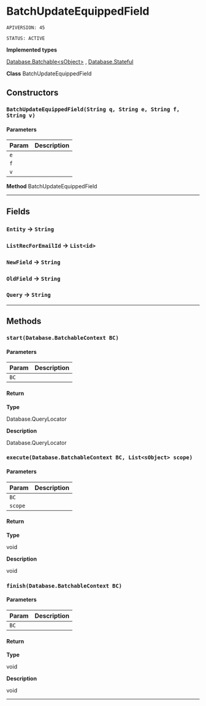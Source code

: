 # BatchUpdateEquippedField

`APIVERSION: 45`

`STATUS: ACTIVE`



**Implemented types**

[Database.Batchable&lt;sObject&gt;](Database.Batchable&lt;sObject&gt;)
, 
[Database.Stateful](Database.Stateful)


**Class** BatchUpdateEquippedField

## Constructors
### `BatchUpdateEquippedField(String q, String e, String f, String v)`
#### Parameters

|Param|Description|
|---|---|
|`e`||
|`f`||
|`v`||


**Method** BatchUpdateEquippedField

---
## Fields

### `Entity` → `String`


### `ListRecForEmailId` → `List<id>`


### `NewField` → `String`


### `OldField` → `String`


### `Query` → `String`


---
## Methods
### `start(Database.BatchableContext BC)`
#### Parameters

|Param|Description|
|---|---|
|`BC`||

#### Return

**Type**

Database.QueryLocator

**Description**

Database.QueryLocator

### `execute(Database.BatchableContext BC, List<sObject> scope)`
#### Parameters

|Param|Description|
|---|---|
|`BC`||
|`scope`||

#### Return

**Type**

void

**Description**

void

### `finish(Database.BatchableContext BC)`
#### Parameters

|Param|Description|
|---|---|
|`BC`||

#### Return

**Type**

void

**Description**

void

---
